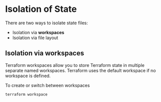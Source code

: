 # Isolation of State

There are two ways to isolate state files:

- Isolation via **workspaces**
- Isolation via file layout

## Isolation via workspaces

Terraform workspaces allow you to store Terraform state in multiple separate named workspaces. Terraform uses the default workspace if no workspace is defined.

To create or switch between workspaces

```sh
terraform workspace